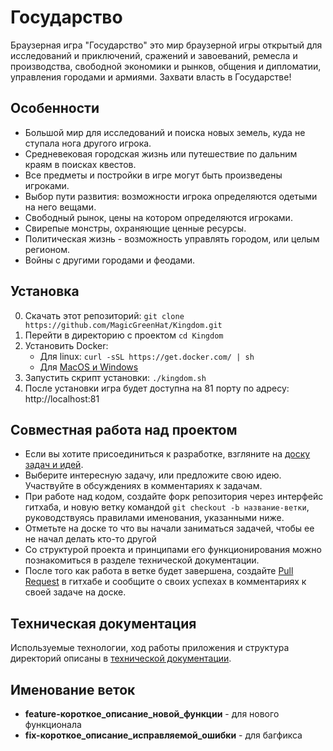 Государство
===========

Браузерная игра "Государство" это мир браузерной игры открытый для исследований и приключений, сражений и завоеваний, ремесла и производства, свободной экономики и рынков, общения и дипломатии, управления городами и армиями. Захвати власть в Государстве!

Особенности
-----------
* Большой мир для исследований и поиска новых земель, куда не ступала нога другого игрока.
* Средневековая городская жизнь или путешествие по дальним краям в поисках квестов.
* Все предметы и постройки в игре могут быть произведены игроками.
* Выбор пути развития: возможности игрока определяются одетыми на него вещами.
* Свободный рынок, цены на котором определяются игроками.
* Свирепые монстры, охраняющие ценные ресурсы.
* Политическая жизнь - возможность управлять городом, или целым регионом.
* Войны с другими городами и феодами.

Установка
---------
0. Скачать этот репозиторий: `git clone https://github.com/MagicGreenHat/Kingdom.git`
0. Перейти в директорию с проектом `cd Kingdom`
0. Установить Docker:
    * Для linux: `curl -sSL https://get.docker.com/ | sh`
    * Для [MacOS и Windows](https://www.docker.com/toolbox)
0. Запустить скрипт установки: `./kingdom.sh`
0. После установки игра будет доступна на 81 порту по адресу: http://localhost:81

Совместная работа над проектом
------------------------------
* Если вы хотите присоединиться к разработке, взгляните на [доску задач и идей](https://trello.com/b/dYc2L9lX/kingdom).
* Выберите интересную задачу, или предложите свою идею. Участвуйте в обсуждениях в комментариях к задачам.
* При работе над кодом, создайте форк репозитория через интерфейс гитхаба, и новую ветку командой `git checkout -b название-ветки`, руководствуясь правилами именования, указанными ниже.
* Отметьте на доске то что вы начали заниматься задачей, чтобы ее не начал делать кто-то другой
* Со структурой проекта и принципами его функционирования можно познакомиться в разделе технической документации.
* После того как работа в ветке будет завершена, создайте [Pull Request](https://help.github.com/articles/using-pull-requests/) в гитхабе и сообщите о своих успехах в комментариях к своей задаче на доске.

Техническая документация
------------------------

Используемые технологии, ход работы приложения и структура директорий описаны в [технической документации](https://github.com/MagicGreenHat/Kingdom/blob/master/app/documents/TechnicalDocumentation.md).

Именование веток
----------------
* **feature-короткое\_описание\_новой\_функции** - для нового функционала
* **fix-короткое\_описание\_исправляемой\_ошибки** - для багфикса
